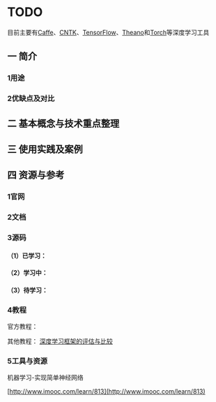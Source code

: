 # TODO


目前主要有[Caffe](https://github.com/BVLC/caffe)、[CNTK](https://github.com/Microsoft/CNTK)、[TensorFlow](https://github.com/tensorflow/tensorflow)、[Theano](https://github.com/Theano/Theano)和[Torch](https://github.com/torch/torch7)等深度学习工具


## 一 简介

### 1用途

### 2优缺点及对比

## 二 基本概念与技术重点整理

## 三 使用实践及案例

## 

## 四 资源与参考

### 1官网

### 2文档

### 3源码

#### （1）已学习：

#### （2）学习中：

#### （3）待学习：

### 4教程

官方教程：

其他教程：
[深度学习框架的评估与比较
](http://www.infoq.com/cn/news/2016/01/evaluation-comparison-deep-learn)

### 5工具与资源





机器学习-实现简单神经网络

[http://www.imooc.com/learn/813](http://www.imooc.com/learn/813)

